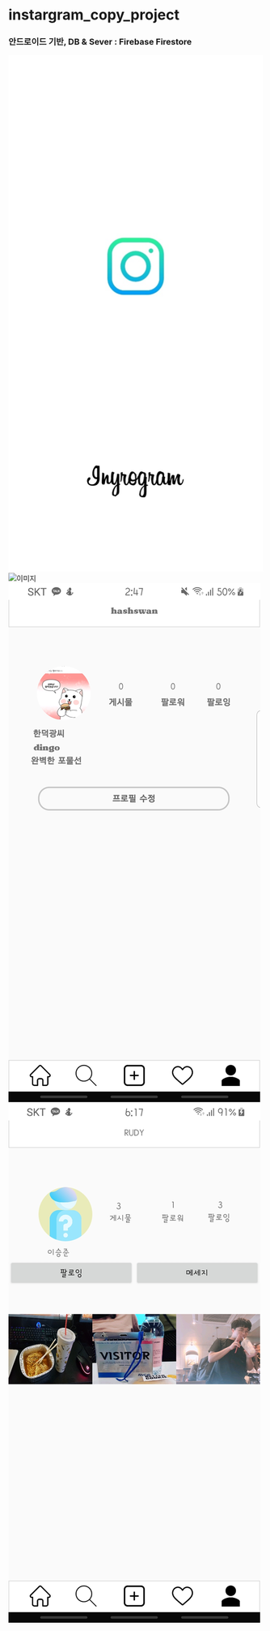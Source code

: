 # instargram_copy_project
### 안드로이드 기반, DB & Sever : Firebase Firestore




![이미지](./app_explain/1.jpeg)
![이미지](./app_explain/2.jpeg)
![이미지](./app_explain/3.jpeg)
![이미지](./app_explain/4.jpeg)

